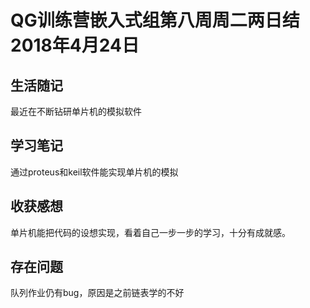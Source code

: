 # QG训练营嵌入式组第八周周二两日结2018年4月24日

## 生活随记

最近在不断钻研单片机的模拟软件

## 学习笔记

通过proteus和keil软件能实现单片机的模拟

## 收获感想

单片机能把代码的设想实现，看着自己一步一步的学习，十分有成就感。

## 存在问题

队列作业仍有bug，原因是之前链表学的不好


